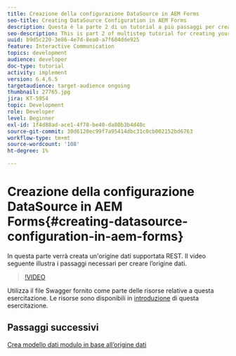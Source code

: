 ```yaml
---
title: Creazione della configurazione DataSource in AEM Forms
seo-title: Creating DataSource Configuration in AEM Forms
description: Questa è la parte 2 di un tutorial a più passaggi per creare il tuo primo documento di comunicazione interattiva. In questa parte verrà creata un'origine dati supportata REST.  Il video seguente illustra i passaggi necessari per creare l’origine dati.
seo-description: This is part 2 of multistep tutorial for creating your first interactive communications document. In this part, we will create a REST backed data source.  The following video walks thru the steps to create the data source.
uuid: b9d5c220-3e86-4e7d-8ea0-a7f604dde925
feature: Interactive Communication
topics: development
audience: developer
doc-type: tutorial
activity: implement
version: 6.4,6.5
targetaudience: target-audience ongoing
thumbnail: 27765.jpg
jira: KT-5954
topic: Development
role: Developer
level: Beginner
exl-id: 1f4d88ad-ace1-4f78-be40-da80b3b4d40c
source-git-commit: 30d6120ec99f7a95414dbc31c0cb002152bd6763
workflow-type: tm+mt
source-wordcount: '108'
ht-degree: 1%

---
```


# Creazione della configurazione DataSource in AEM Forms{#creating-datasource-configuration-in-aem-forms}

In questa parte verrà creata un&#39;origine dati supportata REST.  Il video seguente illustra i passaggi necessari per creare l’origine dati.

>[!VIDEO](https://video.tv.adobe.com/v/27765?quality=12&learn=on)

Utilizza il file Swagger fornito come parte delle risorse relative a questa esercitazione. Le risorse sono disponibili in [introduzione](introduction.md) di questa esercitazione.

## Passaggi successivi

[Crea modello dati modulo in base all’origine dati](./create-form-data-model.md)
